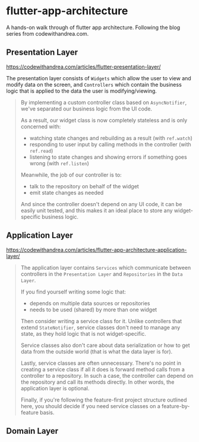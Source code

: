 # flutter-app-architecture

A hands-on walk through of flutter app architecture. Following the blog series from codewithandrea.com.

## Presentation Layer

https://codewithandrea.com/articles/flutter-presentation-layer/

The presentation layer consists of `Widgets` which allow the user to view and modify data on the screen, and
`Controllers` which contain the business logic that is applied to the data the user is modifying/viewing.

> By implementing a custom controller class based on `AsyncNotifier`, we've separated our business logic from the UI code.
>
> As a result, our widget class is now completely stateless and is only concerned with:
> - watching state changes and rebuilding as a result (with `ref.watch`)
> - responding to user input by calling methods in the controller (with `ref.read`)
> - listening to state changes and showing errors if something goes wrong (with `ref.listen`)
>
> Meanwhile, the job of our controller is to:
> - talk to the repository on behalf of the widget 
> - emit state changes as needed
>
> And since the controller doesn't depend on any UI code, it can be easily unit tested, and this makes it an ideal place to store any widget-specific business logic.

## Application Layer

https://codewithandrea.com/articles/flutter-app-architecture-application-layer/


> The application layer contains `Services` which communicate between controllers in the `Presentation Layer`
> and `Repositories` in the `Data Layer`.
>
>If you find yourself writing some logic that:
>
> - depends on multiple data sources or repositories
> - needs to be used (shared) by more than one widget
>
>Then consider writing a service class for it. Unlike controllers that extend `StateNotifier`, service classes don't
> need to manage any state, as they hold logic that is not widget-specific.
>
>Service classes also don't care about data serialization or how to get data from the outside world (that is what the
> data layer is for).
>
>Lastly, service classes are often unnecessary. There's no point in creating a service class if all it does is forward
> method calls from a controller to a repository. In such a case, the controller can depend on the repository and call
> its methods directly. In other words, the application layer is optional.
>
>Finally, if you're following the feature-first project structure outlined here, you should decide if you need service
> classes on a feature-by-feature basis.

## Domain Layer

